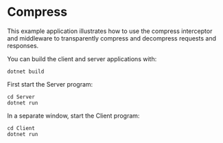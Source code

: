 # Compress

This example application illustrates how to use the compress interceptor and middleware to
transparently compress and decompress requests and responses.

You can build the client and server applications with:

``` shell
dotnet build
```

First start the Server program:

```shell
cd Server
dotnet run
```

In a separate window, start the Client program:

```shell
cd Client
dotnet run
```
